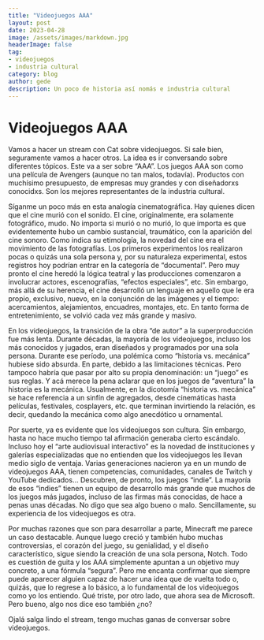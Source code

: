 ```yaml
---
title: "Videojuegos AAA"
layout: post
date: 2023-04-28
image: /assets/images/markdown.jpg
headerImage: false
tag:
- videojuegos
- industria cultural
category: blog
author: gede
description: Un poco de historia así nomás e industria cultural
---
```


# Videojuegos AAA

Vamos a hacer un stream con Cat sobre videojuegos. Si sale bien, seguramente vamos a hacer otros. La idea es ir conversando sobre diferentes tópicos. Este va a ser sobre “AAA”. Los juegos AAA son como una película de Avengers (aunque no tan malos, todavía). Productos con muchísimo presupuesto, de empresas muy grandes y con diseñadorxs conocidxs. Son los mejores representantes de la industria cultural.

Síganme un poco más en esta analogía cinematográfica. Hay quienes dicen que el cine murió con el sonido. El cine, originalmente, era solamente fotográfico, mudo. No importa si murió o no murió, lo que importa es que evidentemente hubo un cambio sustancial, traumático, con la aparición del cine sonoro. Como indica su etimología, la novedad del cine era el movimiento de las fotografías. Los primeros experimentos los realizaron pocas o quizás una sola persona y, por su naturaleza experimental, estos registros hoy podrían entrar en la categoría de “documental”. Pero muy pronto el cine heredó la lógica teatral y las producciones comenzaron a involucrar actores, escenografías, “efectos especiales”, etc. Sin embargo, más allá de su herencia, el cine desarrolló un lenguaje en aquello que le era propio, exclusivo, nuevo, en la conjunción de las imágenes y el tiempo: acercamientos, alejamientos, encuadres, montajes, etc. En tanto forma de entretenimiento, se volvió cada vez más grande y masivo.

En los videojuegos, la transición de la obra “de autor” a la superproducción fue más lenta. Durante décadas, la mayoría de los videojuegos, incluso los más conocidos y jugados, eran diseñados y programados por una sola persona. Durante ese período, una polémica como “historia vs. mecánica”  hubiese sido absurda. En parte, debido a las limitaciones técnicas. Pero tampoco habría que pasar por alto su propia denominación: un “juego” es sus reglas. Y acá merece la pena aclarar que en los juegos de “aventura” la historia es la mecánica. Usualmente, en la dicotomía “historia vs. mecánica” se hace referencia a un sinfín de agregados, desde cinemáticas hasta películas, festivales, cosplayers, etc. que terminan invirtiendo la relación, es decir, quedando la mecánica como algo anecdótico u ornamental.

Por suerte, ya es evidente que los videojuegos son cultura. Sin embargo, hasta no hace mucho tiempo tal afirmación generaba cierto escándalo. Incluso hoy el “arte audiovisual interactivo” es la novedad de instituciones y galerías especializadas que no entienden que los videojuegos les llevan medio siglo de ventaja. Varias generaciones nacieron ya en un mundo de videojuegos AAA, tienen competencias, comunidades, canales de Twitch y YouTube dedicados… Descubren, de pronto, los juegos “indie”. La mayoría de esos “indies” tienen un equipo de desarrollo más grande que muchos de los juegos más jugados, incluso de las firmas más conocidas, de hace a penas unas décadas. No digo que sea algo bueno o malo. Sencillamente, su experiencia de los videojuegos es otra.

Por muchas razones que son para desarrollar a parte, Minecraft me parece un caso destacable. Aunque luego creció y también hubo muchas controversias, el corazón del juego, su genialidad, y el diseño característico, sigue siendo la creación de una sola persona, Notch. Todo es cuestión de guita y los AAA simplemente apuntan a un objetivo muy concreto, a una fórmula “segura”. Pero me encanta confirmar que siempre puede aparecer alguien capaz de hacer una idea que de vuelta todo o, quizás, que lo regrese a lo básico, a lo fundamental de los videojuegos como yo los entiendo. Qué triste, por otro lado, que ahora sea de Microsoft. Pero bueno, algo nos dice eso también ¿no?

Ojalá salga lindo el stream, tengo muchas ganas de conversar sobre videojuegos.
